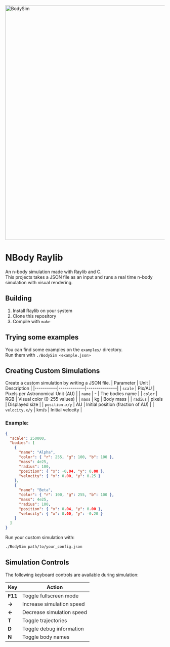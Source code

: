 
<img width="1196" height="741" alt="BodySim" src="https://github.com/user-attachments/assets/b8002fa2-c4f6-4f46-a111-fd30b7c969cc" />  

# NBody Raylib
An n-body simulation made with Raylib and C.  
This projects takes a JSON file as an input and runs a real time n-body simulation with visual rendering.
## Building
1. Install Raylib on your system
2. Clone this repository
3. Compile with `make`
## Trying some examples
You can find some examples on the `examples/` directory.  
Run them with `./BodySim <example.json>`
## Creating Custom Simulations
Create a custom simulation by writing a JSON file.
| Parameter | Unit | Description |
|-----------|-------------|---------------|
| `scale`   | Pix/AU | Pixels per Astronomical Unit (AU) |
| `name`    | -    | The bodies name |
| `color`   | RGB  | Visual color (0-255 values) |
| `mass`    | kg   | Body mass |
| `radius`  | pixels | Displayed size |
| `position.x/y` | AU | Initial position (fraction of AU) |
| `velocity.x/y` | km/s | Initial velocity |
### Example: 
```json
{
  "scale": 250000,
  "bodies": [
    {
      "name": "Alpha",
      "color": { "r": 255, "g": 100, "b": 100 },
      "mass": 4e25,
      "radius": 100,
      "position": { "x": -0.04, "y": 0.00 },
      "velocity": { "x": 0.00, "y": 0.25 }
    },
    {
      "name": "Beta",
      "color": { "r": 100, "g": 255, "b": 100 },
      "mass": 4e25,
      "radius": 100,
      "position": { "x": 0.04, "y": 0.00 },
      "velocity": { "x": 0.00, "y": -0.20 }
    }
  ]
}
```
Run your custom simulation with:
```bash
./BodySim path/to/your_config.json
```
## Simulation Controls
The following keyboard controls are available during simulation:

| Key          | Action                     | 
|--------------|----------------------------|
| **F11**      | Toggle fullscreen mode     |
| **→**| Increase simulation speed  | 
| **←** | Decrease simulation speed  | 
| **T**        | Toggle trajectories        | 
| **D**        | Toggle debug information   | 
| **N**        | Toggle body names          |

